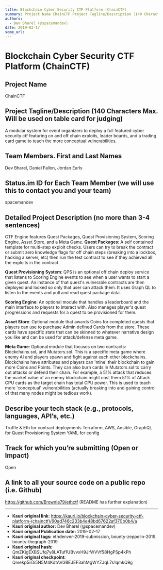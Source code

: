 ```yaml
---
title: Blockchain Cyber Security CTF Platform (ChainCTF)
summary: Project Name ChainCTF Project Tagline/Description (140 Characters Max. Will be used on table card for judging) A modular system for event organizers to deploy a full featured cyber security ctf featuring on and off chain exploits, leader boards, and a trading card game to teach the more conceptual vulnerabilities. Team Members. First and Last Names Dev Bharel, Daniel Fallon, Jordan Earls Status.im ID for Each Team Member (we will use this to contact you and your team) spacemandev Detailed Projec
authors:
  - Dev Bharel (@spacemandev)
date: 2019-02-17
some_url: 
---
```


# Blockchain Cyber Security CTF Platform (ChainCTF)


## Project Name
ChainCTF

## Project Tagline/Description (140 Characters Max. Will be used on table card for judging)
A modular system for event organizers to deploy a full featured cyber security ctf featuring on and off chain exploits, leader boards, and a trading card game to teach the more conceptual vulnerabilities. 

## Team Members. First and Last Names
Dev Bharel, Daniel Fallon, Jordan Earls

## Status.im ID for Each Team Member (we will use this to contact you and your team)
spacemandev

## Detailed Project Description (no more than 3-4 sentences)
CTF Engine features Quest Packages, Quest Provisioning System, Scoring Engine, Asset Store, and a Meta Game. 
**Quest Packages**: A self contained template for multi-step exploit checks. Users can try to break the contract or submit zero knowledge flags for off chain steps (breaking into a lockbox, hacking a server, etc) then run the test contract to see if they achieved all the exploits in the contract. 

**Quest Provisioning System**: QPS is an optional off chain deploy service that listens to Scoring Engine events to see when a user wants to start a given quest. An instance of that quest's vulnerable contracts are then deployed and locked so only that user can attack them. It uses Graph QL to listen to the events and pull and read quest package data. 

**Scoring Engine**: An optional module that handles a leaderboard and the main interface to players to interact with. Also manages player's quest progressions and requests for a quest to be provisioned for them. 

**Asset Store**: Optional module that awards Coins for completed quests that players can use to purchase Admin defined Cards from the store. These cards have specific stats that can be skinned to whatever narrative design you like and can be used for attack/defense meta game.  

**Meta Game**: Optional module that focuses on two contracts: Blockchains.sol, and Mutators.sol. This is a specific meta game where enemy AI and players spawn and fight against each other blockchains. Blockchains have attributes and players can 'mine' their blockchain to gain more Coins and Points. They can also burn cards in Mutators.sol to carry out attacks or defend their chain. For example, a 51% attack that reduces the market value of an enemy blockchain might cost them 51% of Attack CPU cards as the target chain has total CPU power. This is used to teach more 'conceptual' vulnerabilities (actually breaking into and gaining control of that many nodes might be tedious work). 

## Describe your tech stack (e.g., protocols, languages, API’s, etc.)
Truffle & Eth for contract deployments
Terraform, AWS, Ansible, GraphQL for Quest Provisioning System
YAML for config 

## Track for which you’re submitting (Open or Impact)
Open

## A link to all your source code on a public repo (i.e. Github)
https://github.com/Brownie79/ethctf (README has further explanation) 






---

- **Kauri original link:** https://kauri.io/blockchain-cyber-security-ctf-platform-(chainctf)/60ad746c233b4e48bd67622af370b0b4/a
- **Kauri original author:** Dev Bharel (@spacemandev)
- **Kauri original Publication date:** 2019-02-17
- **Kauri original tags:** ethdenver-2019-submission, bounty-zeppelin-2019, bounty-thegraph-2019
- **Kauri original hash:** QmZKigEXBSUfq7y8LATuf1UBvvxH9JrWVVf58HgPSp4kPh
- **Kauri original checkpoint:** Qmekp5iiDi5N5M4KdtAVGBEJEF3ahMgWYZJqL7s1qmkQ9g



